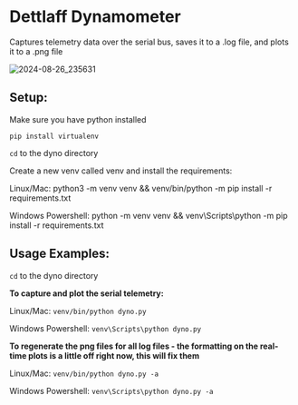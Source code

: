# Dettlaff Dynamometer

Captures telemetry data over the serial bus, saves it to a .log file, and plots it to a .png file

![2024-08-26_235631](https://github.com/user-attachments/assets/3997ee16-9f05-4feb-826f-fdf48b780678)

## Setup:

Make sure you have python installed

    pip install virtualenv

`cd` to the dyno directory

Create a new venv called venv and install the requirements:

Linux/Mac:
    python3 -m venv venv && venv/bin/python -m pip install -r requirements.txt

Windows Powershell:
    python -m venv venv && venv\Scripts\python -m pip install -r requirements.txt

## Usage Examples:

`cd` to the dyno directory

**To capture and plot the serial telemetry:**

Linux/Mac: `venv/bin/python dyno.py`

Windows Powershell: `venv\Scripts\python dyno.py`


**To regenerate the png files for all log files - the formatting on the real-time plots is a little off right now, this will fix them**

Linux/Mac: `venv/bin/python dyno.py -a`

Windows Powershell: `venv\Scripts\python dyno.py -a`
